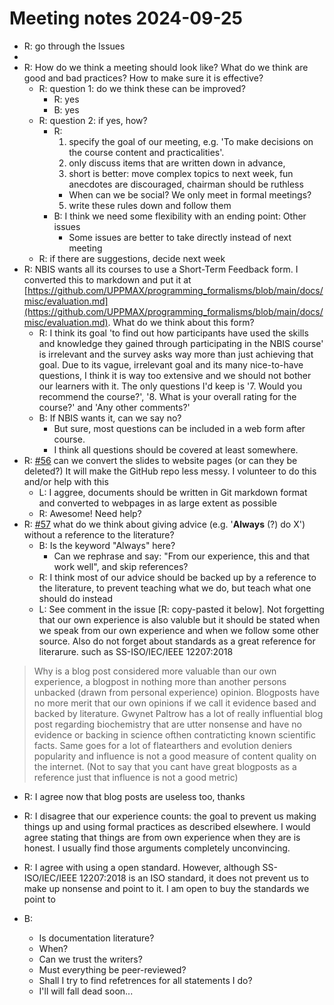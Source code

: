 # Meeting notes 2024-09-25

- R: go through the Issues
- 
- R: How do we think a meeting should look like?
  What do we think are good and bad practices?
  How to make sure it is effective?
  - R: question 1: do we think these can be improved?
    - R: yes
    - B: yes
  - R: question 2: if yes, how?
    - R:
      1. specify the goal of our meeting, e.g. 'To make decisions
      on the course content and practicalities'. 
      2. only discuss items that are written down in advance,
      3. short is better: move complex topics to next week, fun anecdotes
      are discouraged, chairman should be ruthless
        - When can we be social? We only meet in formal meetings?
      5. write these rules down and follow them
    - B: I think we need some flexibility with an ending point: Other issues
      - Some issues are better to take directly instead of next meeting 
  - R: if there are suggestions, decide next week
- R: NBIS wants all its courses to use a Short-Term Feedback form.
  I converted this to markdown and put it at
  [https://github.com/UPPMAX/programming_formalisms/blob/main/docs/misc/evaluation.md](https://github.com/UPPMAX/programming_formalisms/blob/main/docs/misc/evaluation.md).
  What do we think about this form?
  - R: I think its goal 'to find out how participants have used the skills and
    knowledge they gained through participating in the NBIS course' is
    irrelevant and the survey asks way more than just achieving that goal.
    Due to its vague, irrelevant goal and its many nice-to-have questions,
    I think it is way too extensive and we should not bother our learners with
    it. The only questions I'd keep is '7. Would you recommend the course?',
    '8. What is your overall rating for the course?' and 'Any other comments?'
  - B: If NBIS wants it, can we say no?
      - But sure, most questions can be included in a web form after course.
      - I think all questions should be covered at least somewhere.
- R: [#56](https://github.com/UPPMAX/programming_formalisms/issues/56)
  can we convert the slides to website pages (or can they be deleted?)
  It will make the GitHub repo less messy.
  I volunteer to do this and/or help with this
  - L: I aggree, documents should be written in Git markdown format and converted to webpages in as large extent as possible
  - R: Awesome! Need help?
- R: [#57](https://github.com/UPPMAX/programming_formalisms/issues/57)
  what do we think about giving advice (e.g. '**Always** (?) do X') without
  a reference to the literature?
  - B: Is the keyword "Always" here?
    - Can we rephrase and say: "From our experience, this and that work well", and skip references? 
  - R: I think most of our advice should be backed up by a reference to
    the literature, to prevent teaching what we do, but teach what one
    should do instead
  - L: See comment in the issue [R: copy-pasted it below]. Not forgetting that our own experience is also valuble but it should be stated when
    we speak from our own experience and when we follow some other source.
    Also do not forget about standards as a great reference for literarure. such as SS-ISO/IEC/IEEE 12207:2018

> Why is a blog post considered more valuable than our own experience, a blogpost in nothing more than another persons unbacked (drawn from personal experience) opinion. Blogposts have no more merit that our own opinions if we call it evidence based and backed by literature.
> Gwynet Paltrow has a lot of really influential blog post regarding biochemistry that are utter nonsense and have no evidence or backing in science ofthen contraticting known scientific facts. Same goes for a lot of flatearthers and evolution deniers popularity and influence is not a good measure of content quality on the internet. (Not to say that you cant have great blogposts as a reference just that influence is not a good metric)

  - R: I agree now that blog posts are useless too, thanks
  - R: I disagree that our experience counts: the goal to prevent us making
    things up and using formal practices as described elsewhere.
    I would agree stating that things are from own experience when they are is
    honest. I usually find those arguments completely unconvincing.
  - R: I agree with using a open standard. However, although
    SS-ISO/IEC/IEEE 12207:2018 is an ISO standard, it does not prevent us to
    make up nonsense and point to it. I am open to buy the standards we
    point to

  - B:
    - Is documentation literature?
    - When?
    - Can we trust the writers?
    - Must everything be peer-reviewed?
    - Shall I try to find refetrences for all statements I do?
    - I'll will fall dead soon...    


